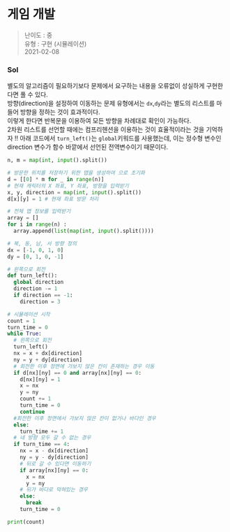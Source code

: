 # 게임 개발
> 난이도 : 중   
> 유형 : 구현 (시뮬레이션)   
> 2021-02-08

### Sol
별도의 알고리즘이 필요하기보다 문제에서 요구하는 내용을 오류없이 성실하게 구현한다면 풀 수 있다.  
방향(direction)을 설정하여 이동하는 문제 유형에서는 `dx`,`dy`라는 별도의 리스트를 마들어 방향을 정하는 것이 효과적이다.  
이렇게 한다면 반복문을 이용하여 모든 방향을 차례대로 확인이 가능하다.  
2차원 리스트를 선언할 때에는 컴프리헨션을 이용하는 것이 효율적이라는 것을 기억하자 !!
아래 코드에서 `turn_left()`는 `global`키워드를 사용했는데, 이는 정수형 변수인 direction 변수가 함수 바깥에서 선언된 전역변수이기 때문이다.
```python
n, m = map(int, input().split())

# 방문한 위치를 저장하기 위한 맵을 생성하여 으로 초기화
d = [[0] * m for _ in range(n)]
# 현재 캐릭터의 X 좌표, Y 좌표, 방향을 입력받기
x, y, direction = map(int, input().split())
d[x][y] = 1 # 현재 좌표 방문 처리

# 전체 맵 정보를 입력받기
array = []
for i in range(n) :
  array.append(list(map(int, input().split())))

# 북, 동, 남, 서 방향 정의
dx = [-1, 0, 1, 0]
dy = [0, 1, 0, -1]

# 왼쪽으로 회전
def turn_left():
  global direction
  direction -= 1
  if direction == -1:
    direction = 3

# 시뮬레이션 시작
count = 1
turn_time = 0
while True:
  # 왼쪽으로 회전
  turn_left()
  nx = x + dx[direction]
  ny = y + dy[direction]
  # 회전한 이후 정면에 가보지 않은 칸이 존재하는 경우 이동
  if d[nx][ny] == 0 and array[nx][ny] == 0:
    d[nx][ny] = 1
    x = nx
    y = ny
    count += 1
    turn_time = 0
    continue
  #회전한 이후 정면에서 가보지 않은 칸이 없거나 바다인 경우
  else:
    turn_time += 1
  # 네 방향 모두 갈 수 없는 경우
  if turn_time == 4:
    nx = x - dx[direction]
    ny = y - dy[direction] 
    # 뒤로 갈 수 있다면 이동하기
    if array[nx][ny] == 0:
      x = nx
      y = ny
    # 뒤가 바다로 막혀있는 경우
    else:
      break
    turn_time = 0

print(count)
```